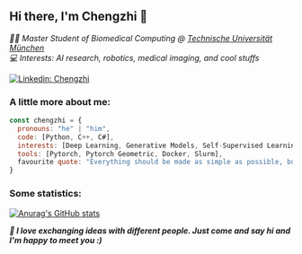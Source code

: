 <h2> Hi there, I'm Chengzhi 👋 </h2>
<p><em> 👨‍🎓 Master Student of Biomedical Computing @ <a href="http://www.unb.br"> Technische Universität München</a>
  </br>  💻 Interests: AI research, robotics, medical imaging, and cool stuffs  </a><p></em>

[![Linkedin: Chengzhi](https://img.shields.io/badge/-chengzhi-blue?style=flat-square&logo=Linkedin&logoColor=white&link=https://www.linkedin.com/in/chengzhi-shen/)](https://www.linkedin.com/in/chengzhi-shen/)


### A little more about me:

```javascript
const chengzhi = {
  pronouns: "he" | "him",
  code: [Python, C++, C#],
  interests: [Deep Learning, Generative Models, Self-Supervised Learning, Explainable AI], 
  tools: [Pytorch, Pytorch Geometric, Docker, Slurm],
  favourite quote: "Everything should be made as simple as possible, but not simpler."
}
```

### Some statistics:
[![Anurag's GitHub stats](https://github-readme-stats.vercel.app/api?username=Leooo-Shen)](https://github.com/anuraghazra/github-readme-stats)

<b><em>🔭 I love exchanging ideas with different people. Just come and say hi and I'm happy to meet you :) </b></a><em>

